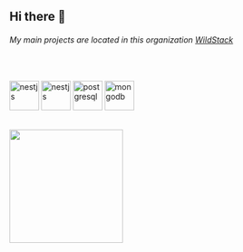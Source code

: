 ## Hi there 👋 
###### My main projects are located in this organization [WildStack](https://github.com/GiorgiKumelashvili/GiorgiKumelashvili.git)

<br/>

[<img src='https://assets.zabbix.com/img/brands/nodejs.svg' alt='nestjs' height='52'>](https://nodejs.org/en/) 
[<img src='https://d33wubrfki0l68.cloudfront.net/e937e774cbbe23635999615ad5d7732decad182a/26072/logo-small.ede75a6b.svg' alt='nestjs' height='52'>](https://nestjs.com) 
[<img src='https://upload.wikimedia.org/wikipedia/commons/2/29/Postgresql_elephant.svg' alt='postgresql' height='52'>](https://www.postgresql.org) 
[<img src='https://developer.asustor.com/uploadIcons/0020_999_1579585068_mongo-express-256.png' alt='mongodb' height='52'>](https://www.mongodb.com) 

<br/>
<img height="200" src="https://github-readme-stats.vercel.app/api/top-langs/?username=GiorgiKumelashvili&langs_count=6&layout=compact&theme=tokyonight&hide_border=true&hide=HTML&custom_title=Top%20Languages"/>
